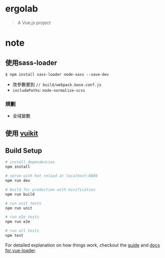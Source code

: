 # ergolab

> A Vue.js project





# note


## 使用sass-loader

```
$ npm install sass-loader node-sass --save-dev
```

* 改參數要到 `// build/webpack.base.conf.js`
* `includePaths`:
  `node-normalize-scss`

### 規劃

* 全域變數


## 使用 [vuikit](https://github.com/vuikit/vuikit)




## Build Setup

``` bash
# install dependencies
npm install

# serve with hot reload at localhost:8080
npm run dev

# build for production with minification
npm run build

# run unit tests
npm run unit

# run e2e tests
npm run e2e

# run all tests
npm test
```

For detailed explanation on how things work, checkout the [guide](http://vuejs-templates.github.io/webpack/) and [docs for vue-loader](http://vuejs.github.io/vue-loader).
